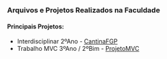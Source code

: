 <h3> Arquivos e Projetos Realizados na Faculdade </h3>

<h4>Principais Projetos:</h4>

* Interdisciplinar 2ºAno - <a href="https://github.com/brunosilvaJava/Faculdade_FGP/tree/master/2ano/ProgI/workspaces/CantinaFgp">CantinaFGP</a>
* Trabalho MVC 3ºAno / 2ºBim - <a href="https://github.com/brunosilvaJava/Faculdade_FGP/tree/master/3ano/ProgII/2Bim/workspace/ProjetoMVC">ProjetoMVC</a>
